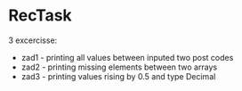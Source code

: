 # RecTask

3 excercisse:

- zad1 - printing all values between inputed two post codes 
- zad2 - printing missing elements between two arrays
- zad3 - printing values rising by 0.5 and type Decimal
